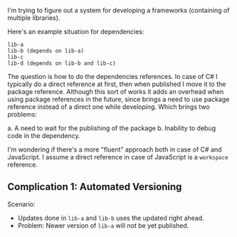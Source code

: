 I'm trying to figure out a system for developing a frameworks (containing of multiple libraries).

Here's an example situation for dependencies:

```
lib-a
lib-b (depends on lib-a)
lib-c
lib-d (depends on lib-b and lib-c)
```

The question is how to do the dependencies references. In case of C# I typically do a direct reference at first, then when published I move it to the package reference. Although this sort of works it adds an overhead when using package references in the future, since brings a need to use package reference instead of a direct one while developing. Which brings two problems:

a. A need to wait for the publishing of the package
b. Inability to debug code in the dependency.

I'm wondering if there's a more "fluent" approach both in case of C# and JavaScript. I assume a direct reference in case of JavaScript is a `workspace` reference.

## Complication 1: Automated Versioning

Scenario:

- Updates done in `lib-a` and `lib-b` uses the updated right ahead.
- Problem: Newer version of `lib-a` will not be yet published.